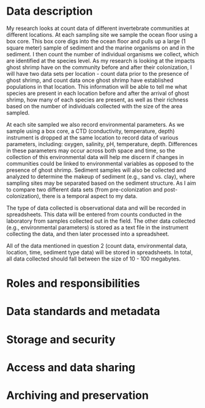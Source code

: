 # Data description

My research looks at count data of different invertebrate communities at different locations. At each sampling site we sample the ocean floor using a box core. This box core digs into the ocean floor and pulls up a large (1 square meter) sample of sediment and the marine organisms on and in the sediment. I then count the number of individual organisms we collect, which are identified at the species level. As my research is looking at the impacts ghost shrimp have on the community before and after their colonization, I will have two data sets per location - count data prior to the presence of ghost shrimp, and count data once ghost shrimp have established populations in that location. This information will be able to tell me what species are present in each location before and after the arrival of ghost shrimp, how many of each species are present, as well as their richness based on the number of individuals collected with the size of the area sampled. 

At each site sampled we also record environmental parameters. As we sample using a box core, a CTD (conductivity, temperature, depth) instrument is dropped at the same location to record data of various parameters, including: oxygen, salinity, pH, temperature, depth. Differences in these parameters may occur across both space and time, so the collection of this environmental data will help me discern if changes in communities could be linked to environmental variables as opposed to the presence of ghost shrimp. Sediment samples will also be collected and analyzed to determine the makeup of sediment (e.g., sand vs. clay), where sampling sites may be separated based on the sediment structure. As I aim to compare two different data sets (from pre-colonization and post-colonization), there is a temporal aspect to my data. 

The type of data collected is observational data and will be recorded in spreadsheets. This data will be entered from counts conducted in the laboratory from samples collected out in the field. The other data collected (e.g., environmental parameters) is stored as a text file in the instrument collecting the data, and then later processed into a spreadsheet. 

All of the data mentioned in question 2 (count data, environmental data, location, time, sediment type data) will be stored in spreadsheets. In total, all data collected should fall between the size of 10 - 100 megabytes. 


# Roles and responsibilities 

# Data standards and metadata

# Storage and security

# Access and data sharing

# Archiving and preservation
